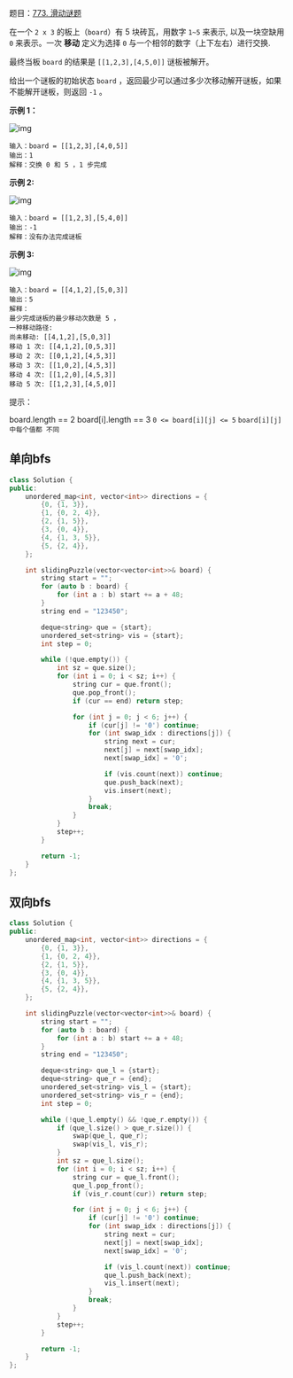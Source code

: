 题目：[773. 滑动谜题](https://leetcode.cn/problems/sliding-puzzle/)

在一个 `2 x 3` 的板上（`board`）有 5 块砖瓦，用数字 `1~5` 来表示, 以及一块空缺用 `0` 来表示。一次 **移动** 定义为选择 `0` 与一个相邻的数字（上下左右）进行交换.

最终当板 `board` 的结果是 `[[1,2,3],[4,5,0]]` 谜板被解开。

给出一个谜板的初始状态 `board` ，返回最少可以通过多少次移动解开谜板，如果不能解开谜板，则返回 `-1` 。

**示例 1：**

![img](https://assets.leetcode.com/uploads/2021/06/29/slide1-grid.jpg)

```
输入：board = [[1,2,3],[4,0,5]]
输出：1
解释：交换 0 和 5 ，1 步完成
```

**示例 2:**

![img](https://assets.leetcode.com/uploads/2021/06/29/slide2-grid.jpg)

```
输入：board = [[1,2,3],[5,4,0]]
输出：-1
解释：没有办法完成谜板
```

**示例 3:**

![img](https://assets.leetcode.com/uploads/2021/06/29/slide3-grid.jpg)

```
输入：board = [[4,1,2],[5,0,3]]
输出：5
解释：
最少完成谜板的最少移动次数是 5 ，
一种移动路径:
尚未移动: [[4,1,2],[5,0,3]]
移动 1 次: [[4,1,2],[0,5,3]]
移动 2 次: [[0,1,2],[4,5,3]]
移动 3 次: [[1,0,2],[4,5,3]]
移动 4 次: [[1,2,0],[4,5,3]]
移动 5 次: [[1,2,3],[4,5,0]]
```

提示：

board.length == 2
board[i].length == 3
`0 <= board[i][j] <= 5`
`board[i][j] 中每个值都 不同`

## 单向bfs

```c++
class Solution {
public:
    unordered_map<int, vector<int>> directions = {
        {0, {1, 3}},
        {1, {0, 2, 4}},
        {2, {1, 5}},
        {3, {0, 4}},
        {4, {1, 3, 5}},
        {5, {2, 4}},
    };

    int slidingPuzzle(vector<vector<int>>& board) {
        string start = "";
        for (auto b : board) {
            for (int a : b) start += a + 48;
        }
        string end = "123450";

        deque<string> que = {start};
        unordered_set<string> vis = {start};
        int step = 0;

        while (!que.empty()) {
            int sz = que.size();
            for (int i = 0; i < sz; i++) {
                string cur = que.front();
                que.pop_front();
                if (cur == end) return step;

                for (int j = 0; j < 6; j++) {
                    if (cur[j] != '0') continue;
                    for (int swap_idx : directions[j]) {
                        string next = cur;
                        next[j] = next[swap_idx];
                        next[swap_idx] = '0';

                        if (vis.count(next)) continue;
                        que.push_back(next);
                        vis.insert(next);
                    }
                    break;
                }
            }
            step++;
        }

        return -1;
    }
};
```

## 双向bfs

```c++
class Solution {
public:
    unordered_map<int, vector<int>> directions = {
        {0, {1, 3}},
        {1, {0, 2, 4}},
        {2, {1, 5}},
        {3, {0, 4}},
        {4, {1, 3, 5}},
        {5, {2, 4}},
    };

    int slidingPuzzle(vector<vector<int>>& board) {
        string start = "";
        for (auto b : board) {
            for (int a : b) start += a + 48;
        }
        string end = "123450";

        deque<string> que_l = {start};
        deque<string> que_r = {end};
        unordered_set<string> vis_l = {start};
        unordered_set<string> vis_r = {end};
        int step = 0;

        while (!que_l.empty() && !que_r.empty()) {
            if (que_l.size() > que_r.size()) {
                swap(que_l, que_r);
                swap(vis_l, vis_r);
            }
            int sz = que_l.size();
            for (int i = 0; i < sz; i++) {
                string cur = que_l.front();
                que_l.pop_front();
                if (vis_r.count(cur)) return step;

                for (int j = 0; j < 6; j++) {
                    if (cur[j] != '0') continue;
                    for (int swap_idx : directions[j]) {
                        string next = cur;
                        next[j] = next[swap_idx];
                        next[swap_idx] = '0';

                        if (vis_l.count(next)) continue;
                        que_l.push_back(next);
                        vis_l.insert(next);
                    }
                    break;
                }
            }
            step++;
        }

        return -1;
    }
};
```